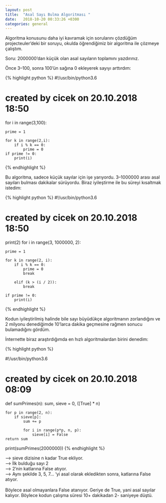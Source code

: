 ```yaml
---
layout: post
title:  "Asal Sayı Bulma Algoritması "
date:   2018-10-20 00:33:26 +0300
categories: general
---
```


Algoritma konusunu daha iyi kavramak için sorularını çözdüğüm projecteuler’deki bir
soruyu, okulda öğrendiğimiz bir algoritma ile çözmeye çalıştım.

Soru: 2000000’dan küçük olan asal sayıların toplamını yazdırınız.

Önce 3–100, sonra 100’ün sağına 0 ekleyerek sayıyı arttırdım:

{% highlight python %}
#!/usr/bin/python3.6
# created by cicek on 20.10.2018 18:50

for i in range(3,100):

	prime = 1

	for k in range(2,i):
		if i % k == 0:
			prime = 0
	if prime != 0:
		print(i)
{% endhighlight %}

Bu algoritma, sadece küçük sayılar için işe yarıyordu. 3–1000000 arası asal sayıları bulması
dakikalar sürüyordu. Biraz iyileştirme ile bu süreyi kısaltmak istedim:

{% highlight python %}
#!/usr/bin/python3.6
# created by cicek on 20.10.2018 18:50

print(2)
for i in range(3, 1000000, 2):

	prime = 1

	for k in range(2, i):
		if i % k == 0:
			prime = 0
			break

		elif (k > (i / 2)):
			break

	if prime != 0:
		print(i)

{% endhighlight %}

Kodun iyileştirilmiş halinde bile sayı büyüdükçe algoritmanın zorlandığını ve 2 milyonu
denediğimde 10’larca dakika geçmesine rağmen sonucu bulamadığını gördüm.

İnternette biraz araştırdığımda en hızlı algoritmalardan birini denedim:

{% highlight python %}

#!/usr/bin/python3.6
# created by cicek on 20.10.2018 08:09

def sumPrimes(n):
	sum, sieve = 0, ([True] * n)

	for p in range(2, n):
		if sieve[p]:
			sum += p

			for i in range(p*p, n, p):
				sieve[i] = False
	return sum

print(sumPrimes(2000000))
{% endhighlight %}

–> sieve dizisine n kadar True ekliyor.<br>
–> İlk bulduğu sayı 2<br>
–> 2’nin katlarına False atıyor.<br>
–> Aynı şekilde 3, 5, 7... ‘yi asal olarak ekledikten sonra, katlarına False atıyor.<br><br>
Böylece asal olmayanlara False atanıyor. Geriye de True, yani asal sayılar kalıyor.
Böylece kodun çalışma süresi 10+ dakikadan 2- saniyeye düştü.
